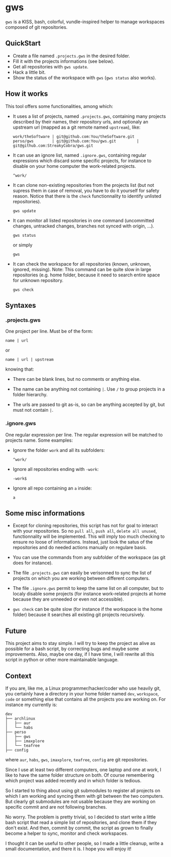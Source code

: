 gws
===

`gws` is a KISS, bash, colorful, vundle-inspired helper to manage workspaces
composed of git repositories.

QuickStart
----------

  * Create a file named `.projects.gws` in the desired folder.
  * Fill it with the projects informations (see below).
  * Get all repositories with `gws update`.
  * Hack a little bit.
  * Show the status of the workspace with `gws` (`gws status` also works).

How it works
------------

This tool offers some functionalities, among which:

  * It uses a list of projects, named `.projects.gws`, containing many projects
    described by their names, their repository urls, and optionaly an upstream
    url (mapped as a git remote named `upstream`), like:

        work/theSoftware | git@github.com:You/theSoftware.git
        perso/gws        | git@github.com:You/gws.git         | git@github.com:StreakyCobra/gws.git

  * It can use an ignore list, named `.ignore.gws`, containing regular
    expressions which discard some specific projects, for instance to disable on
    your home computer the work-related projects.

        ^work/

  * It can clone non-existing repositories from the projects list (but not
    supress them in case of removal, you have to do it yourself for safety
    reason. Notice that there is the `check` functionnality to identify
    unlisted repositories).

        gws update

  * It can monitor all listed repositories in one command (uncommitted changes,
    untracked changes, branches not synced with origin, ...).

        gws status

    or simply

        gws

  * It can check the workspace for all repositories (known, unknown, ignored,
    missing). Note: This command can be quite slow in large repositories (e.g.
    home folder, because it need to search entire space for unknown repository.

        gws check


Syntaxes
--------

### .projects.gws

One project per line. Must be of the form:

    name | url

or

    name | url | upstream

knowing that:

  * There can be blank lines, but no comments or anything else.

  * The name can be anything not containing `|`. Use `/` to group projects in
    a folder hierarchy.

  * The urls are passed to git as-is, so can be anything accepted by git, but
    must not contain `|`.

### .ignore.gws

One regular expression per line. The regular expression will be matched to
projects name. Some examples:

  * Ignore the folder `work` and all its subfolders:

        ^work/

  * Ignore all repositories ending with `-work`:

        -work$

  * Ignore all repo containing an `a` inside:

        a

Some misc informations
----------------------

  * Except for cloning repositories, this script has not for goal to interact
    with your repositories. So no `pull all`, `push all`, `delete all unused`,
    functionnality will be implemented. This will imply too much checking to
    ensure no loose of informations. Instead, just look the satus of
    the repositories and do needed actions manually on regulare basis.

  * You can use the commands from any subfolder of the workspace (as git does
    for instance).

  * The file `.projects.gws` can easily be verisonned to sync the list of
    projects on which you are working between different computers.

  * The file `.ignore.gws` permit to keep the same list on all computer, but to
    localy disable some projects (for instance work-related projects at home
    because they are unneeded or even not accessible).

  * `gws check` can be quite slow (for instance if the workspace is the home
    folder) because it searches all existing git projects recursively.

Future
------

This project aims to stay simple. I will try to keep the project as alive as
possible for a bash script, by correcting bugs and maybe some improvements.
Also, maybe one day, if I have time, I will rewrite all this script in python or
other more maintainable language.

Context
-------

If you are, like me, a Linux programmer/hacker/coder who use heavily git, you
certainly have a directory in your home folder named `dev`, `workspace`, `code`
or something else that contains all the projects you are working on. For
instance my currently is:

    dev
    ├── archlinux
    │   ├── aur
    │   └── habs
    ├── perso
    │   ├── gws
    │   ├── imaxplore
    │   └── teafree
    ├── config

where `aur`, `habs`, `gws`, `imaxplore`, `teafree`, `config` are git
repositories.

Since I use at least two different computers, one laptop and one at work, I like
to have the same folder structure on both. Of course remembering which project
was added recently and in which folder is tedious.

So I started to thing about using git submodules to register all projects on
which I am working and syncing them with git between the two computers. But
clearly git submodules are not usable because they are working on specific
commit and are not following branches.

No worry. The problem is pretty trivial, so I decided to start write a little
bash script that read a simple list of repositories, and clone them if they
don't exist. And then, commit by commit, the script as grown to finally become
a helper to sync, monitor and check workspaces.

I thought it can be useful to other people, so I made a little cleanup, write
a small documentation, and there it is. I hope you will enjoy it!

